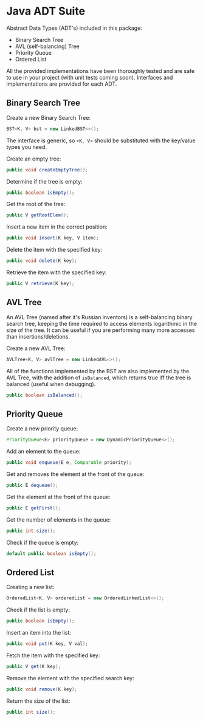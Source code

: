 # Java ADT Suite
Abstract Data Types (ADT's) included in this package:
- Binary Search Tree
- AVL (self-balancing) Tree
- Priority Queue
- Ordered List

All the provided implementations have been thoroughly tested and are safe to use in your project (with unit tests coming soon). Interfaces and implementations are provided for each ADT.

## Binary Search Tree
Create a new Binary Search Tree:
``` java
BST<K, V> bst = new LinkedBST<>();
```
The interface is generic, so `<K, V>` should be substituted with the key/value types you need.

Create an empty tree:
``` java
public void createEmptyTree();
```
Determine if the tree is empty:
``` java
public boolean isEmpty();
```
Get the root of the tree:
``` java
public V getRootElem();
```
Insert a new item in the correct position:
``` java
public void insert(K key, V item);
```
Delete the item with the specified key:
``` java
public void delete(K key);
```
Retrieve the item with the specified key:
``` java
public V retrieve(K key);
```

## AVL Tree
An AVL Tree (named after it's Russian inventors) is a self-balancing binary search tree, keeping the time required to access elements logarithmic in the size of the tree. It can be useful if you are performing many more accesses than insertions/deletions.

Create a new AVL Tree:
``` java
AVLTree<K, V> avlTree = new LinkedAVL<>();
```

All of the functions implemented by the BST are also implemented by the AVL Tree, with the addition of `isBalanced`, which returns true iff the tree is balanced (useful when debugging).
``` java
public boolean isBalanced();
```


## Priority Queue
Create a new priority queue:
``` java
PriorityQueue<E> priorityQueue = new DynamicPriorityQueue<>();
```

Add an element to the queue:
``` java
public void enqueue(E e, Comparable priority);
```
Get and removes the element at the front of the queue:
``` java
public E dequeue();
```
Get the element at the front of the queue:
``` java
public E getFirst();
```
Get the number of elements in the queue:
``` java
public int size();
```
Check if the queue is empty:
``` java
default public boolean isEmpty();
```

## Ordered List
Creating a new list:
``` java
OrderedList<K, V> orderedList = new OrderedLinkedList<>();
```

Check if the list is empty:
``` java
public boolean isEmpty();
```

Insert an item into the list:
``` java
public void put(K key, V val);
```

Fetch the item with the specified key:
``` java
public V get(K key);
```

Remove the element with the specified search key:
``` java
public void remove(K key);
```

Return the size of the list:
``` java
public int size();
```
